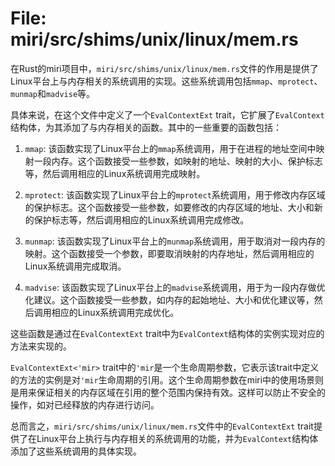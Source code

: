# File: miri/src/shims/unix/linux/mem.rs

在Rust的miri项目中，`miri/src/shims/unix/linux/mem.rs`文件的作用是提供了Linux平台上与内存相关的系统调用的实现。这些系统调用包括`mmap`、`mprotect`、`munmap`和`madvise`等。

具体来说，在这个文件中定义了一个`EvalContextExt` trait，它扩展了`EvalContext`结构体，为其添加了与内存相关的函数。其中的一些重要的函数包括：

1. `mmap`: 该函数实现了Linux平台上的`mmap`系统调用，用于在进程的地址空间中映射一段内存。这个函数接受一些参数，如映射的地址、映射的大小、保护标志等，然后调用相应的Linux系统调用完成映射。

2. `mprotect`: 该函数实现了Linux平台上的`mprotect`系统调用，用于修改内存区域的保护标志。这个函数接受一些参数，如要修改的内存区域的地址、大小和新的保护标志等，然后调用相应的Linux系统调用完成修改。

3. `munmap`: 该函数实现了Linux平台上的`munmap`系统调用，用于取消对一段内存的映射。这个函数接受一个参数，即要取消映射的内存地址，然后调用相应的Linux系统调用完成取消。

4. `madvise`: 该函数实现了Linux平台上的`madvise`系统调用，用于为一段内存做优化建议。这个函数接受一些参数，如内存的起始地址、大小和优化建议等，然后调用相应的Linux系统调用完成优化。

这些函数是通过在`EvalContextExt` trait中为`EvalContext`结构体的实例实现对应的方法来实现的。

`EvalContextExt<'mir>` trait中的`'mir`是一个生命周期参数，它表示该trait中定义的方法的实例是对`'mir`生命周期的引用。这个生命周期参数在miri中的使用场景则是用来保证相关的内存区域在引用的整个范围内保持有效。这样可以防止不安全的操作，如对已经释放的内存进行访问。

总而言之，`miri/src/shims/unix/linux/mem.rs`文件中的`EvalContextExt` trait提供了在Linux平台上执行与内存相关的系统调用的功能，并为`EvalContext`结构体添加了这些系统调用的具体实现。

